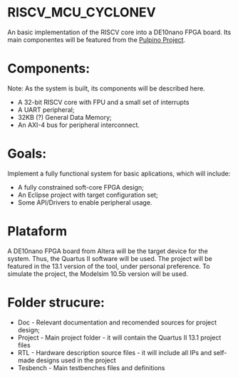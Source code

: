 # RISCV_MCU_CYCLONEV

An basic implementation of the RISCV core into a DE10nano FPGA board. Its main componentes will be featured from the [Pulpino Project](https://github.com/rafafigueredoviana/RISCV_MCU_CYCLONEV).

# Components:

Note: As the system is built, its components will be described here.

* A 32-bit RISCV core with FPU and a small set of interrupts
* A UART peripheral;
* 32KB (?) General Data Memory;
* An AXI-4 bus for peripheral interconnect.

# Goals:

Implement a fully functional system for basic aplications, which will include:
  * A fully constrained soft-core FPGA design;
  * An Eclipse project with target configuration set;
  * Some API/Drivers to enable peripheral usage.

# Plataform

A DE10nano FPGA board from Altera will be the target device for the system. Thus, the Quartus II software will be used.
The project will be featured in the 13.1 version of the tool, under personal preference.
To simulate the project, the Modelsim 10.5b version will be used.

# Folder strucure:

* Doc - Relevant documentation and recomended sources for project design;
* Project - Main project folder - it will contain the Quartus II 13.1 project files
* RTL - Hardware description source files - it will include all IPs and self-made designs used in the project
* Tesbench - Main testbenches files and definitions
